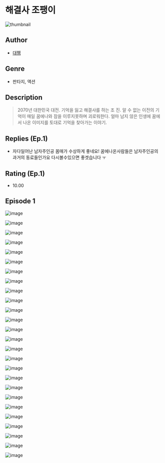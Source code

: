# 해결사 조팽이
![thumbnail](https://image-comic.pstatic.net/user_contents_data/challenge_comic/2023/05/24/317519/upload_3544389206098142265_480x623.jpeg)

## Author
- [대펭](https://comic.naver.com/artistTitle?id=317519)

## Genre
- 판타지, 액션

## Description
> 2070년 대한민국 대전. 기억을 잃고 해결사를 하는 조 진. 알 수 없는 이전의 기억이 매일 꿈에나와 잠을 이루지못하며 괴로워한다. 얼마 남지 않은 인생에 꿈에서 나온 이미지를 토대로 기억을 찾아가는 이야기.

## Replies (Ep.1)
- 자다일어난 남자주인공 몸매가 수상하게 좋네요! 꿈에나온사람들은 남자주인공의 과거의 동료들인가요 다시볼수있으면 좋겟습니다 ㅜ

## Rating (Ep.1)
- 10.00

## Episode 1
![image](https://image-comic.pstatic.net/user_contents_data/challenge_comic/2023/05/24/317519/upload_3906362718925762658.jpeg)

![image](https://image-comic.pstatic.net/user_contents_data/challenge_comic/2023/05/24/317519/upload_4062919091637204068.jpeg)

![image](https://image-comic.pstatic.net/user_contents_data/challenge_comic/2023/05/24/317519/upload_3919649239766283873.jpeg)

![image](https://image-comic.pstatic.net/user_contents_data/challenge_comic/2023/05/24/317519/upload_7363440611970988130.jpeg)

![image](https://image-comic.pstatic.net/user_contents_data/challenge_comic/2023/05/24/317519/upload_4050197527291770980.jpeg)

![image](https://image-comic.pstatic.net/user_contents_data/challenge_comic/2023/05/24/317519/upload_7147548385713665329.jpeg)

![image](https://image-comic.pstatic.net/user_contents_data/challenge_comic/2023/05/24/317519/upload_7378645733393785143.jpeg)

![image](https://image-comic.pstatic.net/user_contents_data/challenge_comic/2023/05/24/317519/upload_3978710588328326964.jpeg)

![image](https://image-comic.pstatic.net/user_contents_data/challenge_comic/2023/05/24/317519/upload_7075214823699801697.jpeg)

![image](https://image-comic.pstatic.net/user_contents_data/challenge_comic/2023/05/24/317519/upload_3990812904272258356.jpeg)

![image](https://image-comic.pstatic.net/user_contents_data/challenge_comic/2023/05/24/317519/upload_3906367323982947383.jpeg)

![image](https://image-comic.pstatic.net/user_contents_data/challenge_comic/2023/05/24/317519/upload_3979321015719703601.jpeg)

![image](https://image-comic.pstatic.net/user_contents_data/challenge_comic/2023/05/24/317519/upload_3775816629684888886.jpeg)

![image](https://image-comic.pstatic.net/user_contents_data/challenge_comic/2023/05/24/317519/upload_7234578918709735780.jpeg)

![image](https://image-comic.pstatic.net/user_contents_data/challenge_comic/2023/05/24/317519/upload_4135824400516867127.jpeg)

![image](https://image-comic.pstatic.net/user_contents_data/challenge_comic/2023/05/24/317519/upload_4063996608653767782.jpeg)

![image](https://image-comic.pstatic.net/user_contents_data/challenge_comic/2023/05/24/317519/upload_3546692670861949285.jpeg)

![image](https://image-comic.pstatic.net/user_contents_data/challenge_comic/2023/05/24/317519/upload_3474919875199381814.jpeg)

![image](https://image-comic.pstatic.net/user_contents_data/challenge_comic/2023/05/24/317519/upload_7293355511711347255.jpeg)

![image](https://image-comic.pstatic.net/user_contents_data/challenge_comic/2023/05/24/317519/upload_4121132537184544055.jpeg)

![image](https://image-comic.pstatic.net/user_contents_data/challenge_comic/2023/05/24/317519/upload_3978196034180375601.jpeg)

![image](https://image-comic.pstatic.net/user_contents_data/challenge_comic/2023/05/24/317519/upload_7365416400093263718.jpeg)

![image](https://image-comic.pstatic.net/user_contents_data/challenge_comic/2023/05/24/317519/upload_3833797365395436130.jpeg)

![image](https://image-comic.pstatic.net/user_contents_data/challenge_comic/2023/05/24/317519/upload_3991941008272471137.jpeg)

![image](https://image-comic.pstatic.net/user_contents_data/challenge_comic/2023/05/24/317519/upload_3832903466706101303.jpeg)

![image](https://image-comic.pstatic.net/user_contents_data/challenge_comic/2023/05/24/317519/upload_3690198738086211888.jpeg)
